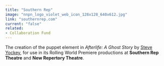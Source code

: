 ```yaml
---
title: "Southern Rep"
image: "nnpn_logo_violet_web_icon_128x128_640x612.jpg"
link: "southernrep.com"
current: "false"
related:
- Collaboration Fund
---
```


The creation of the puppet element in *Afterlife: A Ghost Story* by [Steve Yockey](https://newplayexchange.org/users/158/steve-yockey), for use in its Rolling World Premiere productions at **Southern Rep Theatre** and **New Repertory Theatre**.

